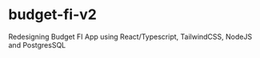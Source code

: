 # budget-fi-v2
Redesigning Budget FI App using React/Typescript, TailwindCSS, NodeJS and PostgresSQL

